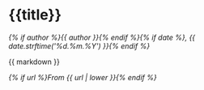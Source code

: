 # {{title}}

_{% if author %}{{ author }}{% endif %}{% if date %}, {{ date.strftime('%d.%m.%Y') }}{% endif %}_

{{ markdown }}

_{% if url %}From {{ url | lower }}{% endif %}_
